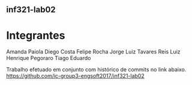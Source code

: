 ## inf321-lab02

# Integrantes
Amanda Paiola
Diego Costa
Felipe Rocha
Jorge Luiz Tavares Reis
Luiz Henrique Pegoraro
Tiago Eduardo

Trabalho efetuado em conjunto com histórico de commits no link abaixo.
https://github.com/ic-group3-engsoft2017/inf321-lab02
